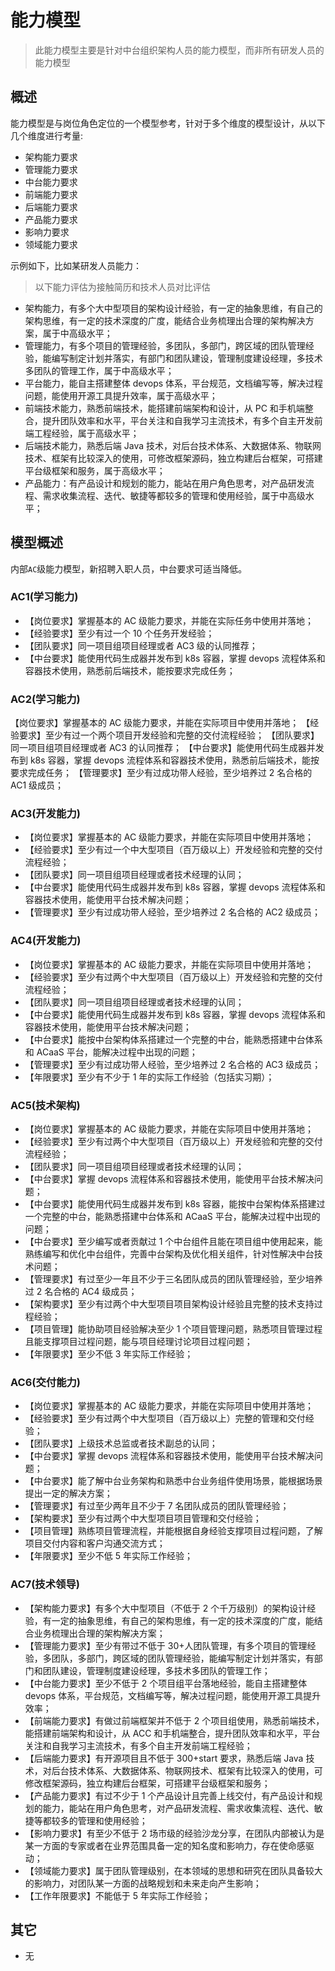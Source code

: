# 能力模型

> 此能力模型主要是针对中台组织架构人员的能力模型，而非所有研发人员的能力模型

## 概述

能力模型是与岗位角色定位的一个模型参考，针对于多个维度的模型设计，从以下几个维度进行考量:

- 架构能力要求
- 管理能力要求
- 中台能力要求
- 前端能力要求
- 后端能力要求
- 产品能力要求
- 影响力要求
- 领域能力要求

示例如下，比如某研发人员能力：

> 以下能力评估为接触简历和技术人员对比评估

- 架构能力，有多个大中型项目的架构设计经验，有一定的抽象思维，有自己的架构思维，有一定的技术深度的广度，能结合业务梳理出合理的架构解决方案，属于中高级水平；
- 管理能力，有多个项目的管理经验，多团队，多部门，跨区域的团队管理经验，能编写制定计划并落实，有部门和团队建设，管理制度建设经理，多技术多团队的管理工作，属于中高级水平；
- 平台能力，能自主搭建整体 devops 体系，平台规范，文档编写等，解决过程问题，能使用开源工具提升效率，属于高级水平；
- 前端技术能力，熟悉前端技术，能搭建前端架构和设计，从 PC 和手机端整合，提升团队效率和水平，平台关注和自我学习主流技术，有多个自主开发前端工程经验，属于高级水平；
- 后端技术能力，熟悉后端 Java 技术，对后台技术体系、大数据体系、物联网技术、框架有比较深入的使用，可修改框架源码，独立构建后台框架，可搭建平台级框架和服务，属于高级水平；
- 产品能力：有产品设计和规划的能力，能站在用户角色思考，对产品研发流程、需求收集流程、迭代、敏捷等都较多的管理和使用经验，属于中高级水平；

## 模型概述

内部`AC`级能力模型，新招聘入职人员，中台要求可适当降低。

### AC1(学习能力)

- 【岗位要求】掌握基本的 AC 级能力要求，并能在实际任务中使用并落地；
- 【经验要求】至少有过一个 10 个任务开发经验；
- 【团队要求】同一项目组项目经理或者 AC3 级的认同推荐；
- 【中台要求】能使用代码生成器并发布到 k8s 容器，掌握 devops 流程体系和容器技术使用，熟悉前后端技术，能按要求完成任务；

### AC2(学习能力)

【岗位要求】掌握基本的 AC 级能力要求，并能在实际项目中使用并落地；
【经验要求】至少有过一个两个项目开发经验和完整的交付流程经验；
【团队要求】同一项目组项目经理或者 AC3 的认同推荐；
【中台要求】能使用代码生成器并发布到 k8s 容器，掌握 devops 流程体系和容器技术使用，熟悉前后端技术，能按要求完成任务；
【管理要求】至少有过成功带人经验，至少培养过 2 名合格的 AC1 级成员；

### AC3(开发能力)

- 【岗位要求】掌握基本的 AC 级能力要求，并能在实际项目中使用并落地；
- 【经验要求】至少有过一个中大型项目（百万级以上）开发经验和完整的交付流程经验；
- 【团队要求】同一项目组项目经理或者技术经理的认同；
- 【中台要求】能使用代码生成器并发布到 k8s 容器，掌握 devops 流程体系和容器技术使用，能使用平台技术解决问题；
- 【管理要求】至少有过成功带人经验，至少培养过 2 名合格的 AC2 级成员；

### AC4(开发能力)

- 【岗位要求】掌握基本的 AC 级能力要求，并能在实际项目中使用并落地；
- 【经验要求】至少有过两个中大型项目（百万级以上）开发经验和完整的交付流程经验；
- 【团队要求】同一项目组项目经理或者技术经理的认同；
- 【中台要求】能使用代码生成器并发布到 k8s 容器，掌握 devops 流程体系和容器技术使用，能使用平台技术解决问题；
- 【中台要求】能按中台架构体系搭建过一个完整的中台，能熟悉搭建中台体系和 ACaaS 平台，能解决过程中出现的问题；
- 【管理要求】至少有过成功带人经验，至少培养过 2 名合格的 AC3 级成员；
- 【年限要求】至少有不少于 1 年的实际工作经验（包括实习期）；

### AC5(技术架构)

- 【岗位要求】掌握基本的 AC 级能力要求，并能在实际项目中使用并落地；
- 【经验要求】至少有过两个中大型项目（百万级以上）开发经验和完整的交付流程经验；
- 【团队要求】同一项目组项目经理或者技术经理的认同；
- 【中台要求】掌握 devops 流程体系和容器技术使用，能使用平台技术解决问题；
- 【中台要求】能使用代码生成器并发布到 k8s 容器，能按中台架构体系搭建过一个完整的中台，能熟悉搭建中台体系和 ACaaS 平台，能解决过程中出现的问题；
- 【中台要求】至少编写或者贡献过 1 个中台组件且能在项目组中使用起来，能熟练编写和优化中台组件，完善中台架构及优化相关组件，针对性解决中台技术问题；
- 【管理要求】有过至少一年且不少于三名团队成员的团队管理经验，至少培养过 2 名合格的 AC4 级成员；
- 【架构要求】至少有过两个中大型项目项目架构设计经验且完整的技术支持过程经验；
- 【项目管理】能协助项目经验解决至少 1 个项目管理问题，熟悉项目管理过程且能支撑项目过程问题，能与项目经理讨论项目过程问题；
- 【年限要求】至少不低 3 年实际工作经验；

### AC6(交付能力)

- 【岗位要求】掌握基本的 AC 级能力要求，并能在实际项目中使用并落地；
- 【经验要求】至少有过两个中大型项目（百万级以上）完整的管理和交付经验；
- 【团队要求】上级技术总监或者技术副总的认同；
- 【中台要求】掌握 devops 流程体系和容器技术使用，能使用平台技术解决问题；
- 【中台要求】能了解中台业务架构和熟悉中台业务组件使用场景，能根据场景提出一定的解决方案；
- 【管理要求】有过至少两年且不少于 7 名团队成员的团队管理经验；
- 【架构要求】至少有过两个中大型项目项目管理和交付经验；
- 【项目管理】熟练项目管理流程，并能根据自身经验支撑项目过程问题，了解项目交付内容和客户沟通交流方式；
- 【年限要求】至少不低 5 年实际工作经验；

### AC7(技术领导)

- 【架构能力要求】有多个大中型项目（不低于 2 个千万级别）的架构设计经验，有一定的抽象思维，有自己的架构思维，有一定的技术深度的广度，能结合业务梳理出合理的架构解决方案；
- 【管理能力要求】至少有带过不低于 30+人团队管理，有多个项目的管理经验，多团队，多部门，跨区域的团队管理经验，能编写制定计划并落实，有部门和团队建设，管理制度建设经理，多技术多团队的管理工作；
- 【中台能力要求】至少不低于 2 个项目组平台落地经验，能自主搭建整体 devops 体系，平台规范，文档编写等，解决过程问题，能使用开源工具提升效率；
- 【前端能力要求】有做过前端框架并不低于 2 个项目组使用，熟悉前端技术，能搭建前端架构和设计，从 ACC 和手机端整合，提升团队效率和水平，平台关注和自我学习主流技术，有多个自主开发前端工程经验；
- 【后端能力要求】有开源项目且不低于 300+start 要求，熟悉后端 Java 技术，对后台技术体系、大数据体系、物联网技术、框架有比较深入的使用，可修改框架源码，独立构建后台框架，可搭建平台级框架和服务；
- 【产品能力要求】有过不少于 1 个产品设计且完善上线交付，有产品设计和规划的能力，能站在用户角色思考，对产品研发流程、需求收集流程、迭代、敏捷等都较多的管理和使用经验；
- 【影响力要求】有至少不低于 2 场市级的经验沙龙分享，在团队内部被认为是某一方面的专家或者在业界范围具备一定的知名度和影响力，存在使命感驱动；
- 【领域能力要求】属于团队管理级别，在本领域的思想和研究在团队具备较大的影响力，对团队某一方面的战略规划和未来走向产生影响；
- 【工作年限要求】不能低于 5 年实际工作经验；

## 其它

- 无
